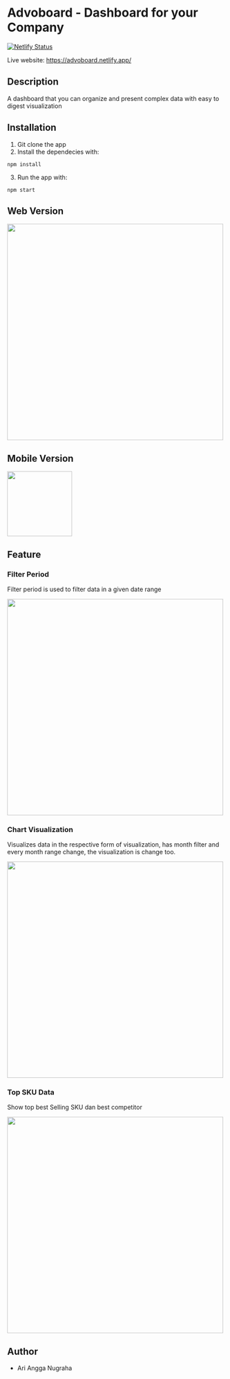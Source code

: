 # Advoboard - Dashboard for your Company

[![Netlify Status](https://api.netlify.com/api/v1/badges/74ae2fdb-9dee-42b3-86c9-e0f0198795c9/deploy-status)](https://app.netlify.com/sites/advoboard/deploys)

Live website: https://advoboard.netlify.app/


## Description

A dashboard that you can organize and present complex data with easy to digest visualization

## Installation

1. Git clone the app
2. Install the dependecies with:

```
npm install
```
3. Run the app with:
```
npm start
```

## Web Version

<img src="https://i.ibb.co/y59G9Dy/web.jpg" width="500">

## Mobile Version

<img src="https://i.ibb.co/Z6Yh75R/mobile.jpg" width="150">

## Feature

### Filter Period
Filter period is used to filter data in a given date range

<img src="https://i.ibb.co/929XPbq/period.jpg" width="500">

### Chart Visualization
Visualizes data in the respective form of visualization, has month filter and every month range change, the visualization is change too.

<img src="https://i.ibb.co/jTmZH6G/visualization.jpg" width="500">

### Top SKU Data
Show top best Selling SKU dan best competitor

<img src="https://i.ibb.co/88JBYFs/sku.jpg" width="500">

## Author

- Ari Angga Nugraha